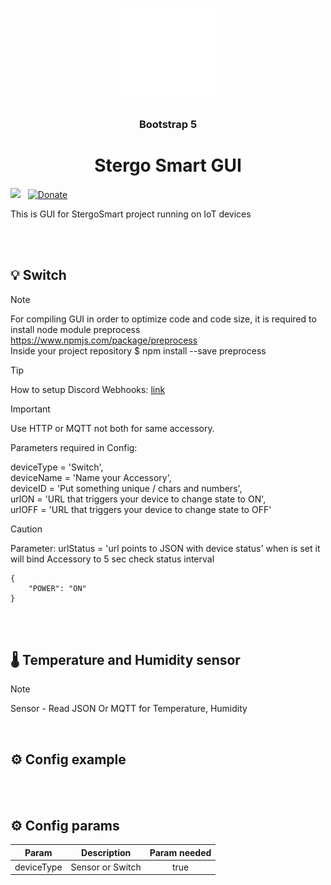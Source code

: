 <p align="center">

<img src="https://github.com/kreso975/StergoSmartGUI/blob/main/img/StergoLogo.svg" width="150">

</p>

<span align="center">

### Bootstrap 5
# Stergo Smart GUI 

</span>

<img src="https://img.shields.io/badge/node-^18.20.4%20%7C%7C%20^20.16.0%20%7C%7C%20^22.5.1-brightgreen"> &nbsp;
[![Donate](https://img.shields.io/badge/donate-PayPal-blue.svg)](https://paypal.me/kreso975)

This is GUI for StergoSmart project running on IoT devices 

<br><br>
  
  
## 💡 Switch
> [!NOTE]
> For compiling GUI in order to optimize code and code size, it is required to install node module preprocess https://www.npmjs.com/package/preprocess  
> Inside your project repository
> $ npm install --save preprocess
>

> [!TIP]
> How to setup Discord Webhooks: [link](https://support.discord.com/hc/en-us/articles/228383668-Intro-to-Webhooks)

> [!IMPORTANT]
> Use HTTP or MQTT not both for same accessory.  
>   
> Parameters required in Config:  
> 
> deviceType = 'Switch',  
> deviceName = 'Name your Accessory',  
> deviceID = 'Put something unique / chars and numbers',  
> urlON = 'URL that triggers your device to change state to ON',  
> urlOFF = 'URL that triggers your device to change state to OFF'

> [!CAUTION]
> Parameter:
> urlStatus = 'url points to JSON with device status' when is set it will bind Accessory to 5 sec check status interval
```
{
    "POWER": "ON"
}
```
<br><br>  
  

## 🌡️ Temperature and Humidity sensor
> [!NOTE]
> Sensor - Read JSON Or MQTT for Temperature, Humidity  
>   

<br>

## ⚙️ Config example

<br><br>

## ⚙️ Config params

| **Param** 	| **Description** 	| **Param needed** 	|
|---	|---	|:---:	|
| deviceType 	| Sensor or Switch 	| true 	|

<br><br>  
  

